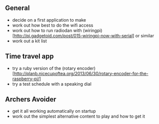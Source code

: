 ## General

* decide on a first application to make
* work out how best to do the wifi access
* work out how to run radiodan with (wiringpi)[http://pi.gadgetoid.com/post/015-wiringpi-now-with-serial] or similar
* work out a kit list


## Time travel app

* try a ruby version of the (rotary encoder)[http://planb.nicecupoftea.org/2013/06/30/rotary-encoder-for-the-raspberry-pi/]
* try a test schedule with a speaking dial


## Archers Avoider

* get it all working automatically on startup 
* work out the simplest alternative content to play and how to get it


